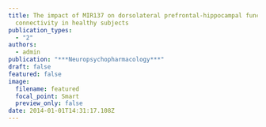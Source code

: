 ```yaml
---
title: The impact of MIR137 on dorsolateral prefrontal-hippocampal functional
  connectivity in healthy subjects
publication_types:
  - "2"
authors:
  - admin
publication: "***Neuropsychopharmacology***"
draft: false
featured: false
image:
  filename: featured
  focal_point: Smart
  preview_only: false
date: 2014-01-01T14:31:17.108Z
---
```

